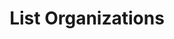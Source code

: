 ---
title: List Organizations
excerpt: List all organizations and their hierarchy data.
api:
  file: spec.json
  operationId: get_organizations
hidden: false
---